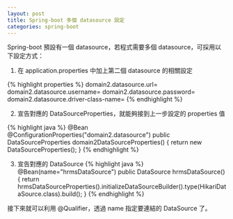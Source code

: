 ```yaml
---
layout: post
title: Spring-boot 多個 datasource 設定
categories: spring-boot
---
```


Spring-boot 預設有一個 datasource，若程式需要多個 datasource，可採用以下設定方式：

1. 在 application.properties 中加上第二個 datasource 的相關設定

{% highlight properties %}
domain2.datasource.url=<jdbc url>
domain2.datasource.username=
domain2.datasource.password=
domain2.datasource.driver-class-name=
{% endhighlight %}

2. 宣告對應的 DataSourceProperties，就能夠接到上一步設定的 properties 值

{% highlight java %}
@Bean
@ConfigurationProperties("domain2.datasource")
public DataSourceProperties domain2DataSourceProperties() {
  return new DataSourceProperties();
}
{% endhighlight %}

3. 宣告對應的 DataSource
{% highlight java %}
@Bean(name="hrmsDataSource")
public DataSource hrmsDataSource() {
  return hrmsDataSourceProperties().initializeDataSourceBuilder().type(HikariDataSource.class).build();
}
{% endhighlight %}

接下來就可以利用 @Qualifier，透過 name 指定要連結的 DataSource 了。


